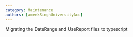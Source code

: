 ```yaml
---
category: Maintenance
authors: [ameekSinghUniversityAcc]
---
```


Migrating the DateRange and UseReport files to typescript
